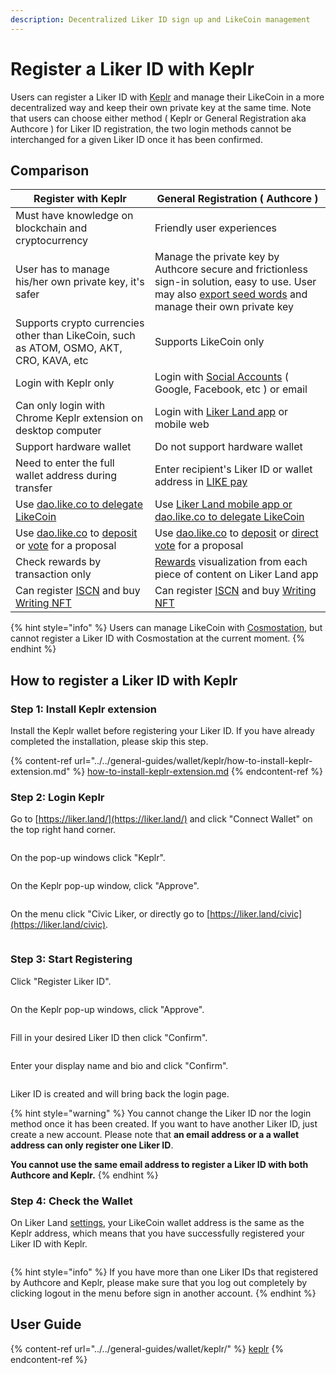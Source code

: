 ```yaml
---
description: Decentralized Liker ID sign up and LikeCoin management
---
```


# Register a Liker ID with Keplr

Users can register a Liker ID with [Keplr](../../general-guides/wallet/keplr/) and manage their LikeCoin in a more decentralized way and keep their own private key at the same time. Note that users can choose either method ( Keplr or General Registration aka Authcore ) for Liker ID registration, the two login methods cannot be interchanged for a given Liker ID once it has been confirmed.

## **Comparison**

| **Register with Keplr**                                                                                                                                                            | **General Registration ( Authcore )**                                                                                                                                                     |
| ---------------------------------------------------------------------------------------------------------------------------------------------------------------------------------- | ----------------------------------------------------------------------------------------------------------------------------------------------------------------------------------------- |
| Must have knowledge on blockchain and cryptocurrency                                                                                                                               | Friendly user experiences                                                                                                                                                                 |
| User has to manage his/her own private key, it's safer                                                                                                                             | Manage the private key by Authcore secure and frictionless sign-in solution, easy to use. User may also [export seed words](export-seed-words.md) and manage their own private key        |
| Supports crypto currencies other than LikeCoin, such as ATOM, OSMO, AKT, CRO, KAVA, etc                                                                                            | Supports LikeCoin only                                                                                                                                                                    |
| Login with Keplr only                                                                                                                                                              | Login with [Social Accounts](register/social-media-logins.md) ( Google, Facebook, etc ) or email                                                                                          |
| Can only login with Chrome Keplr extension on desktop computer                                                                                                                     | Login with [Liker Land app](../liker-land/download.md) or mobile web                                                                                                                      |
| Support hardware wallet                                                                                                                                                            | Do not support hardware wallet                                                                                                                                                            |
| Need to enter the full wallet address during transfer                                                                                                                              | Enter recipient's Liker ID or wallet address in [LIKE pay](../../general-guides/wallet/like-pay.md)                                                                                       |
| Use [dao.like.co to delegate LikeCoin](../../general-guides/stake/delegation-of-likecoin.md#delegate-via-dao.like.co)                                                              | Use [Liker Land mobile app or dao.like.co to delegate LikeCoin](../../general-guides/stake/delegation-of-likecoin.md)                                                                     |
| Use [dao.like.co](https://dao.like.co/) to [deposit](../../general-guides/governance/proposal-deposit.md) or [vote](../../general-guides/governance/direct-vote.md) for a proposal | Use [dao.like.co](https://dao.like.co/) to [deposit](../../general-guides/governance/proposal-deposit.md) or [direct vote](../../general-guides/governance/direct-vote.md) for a proposal |
| Check rewards by transaction only                                                                                                                                                  | [Rewards](../creatortools/rewards.md) visualization from each piece of content on Liker Land app                                                                                          |
| Can register [ISCN](../../general-guides/decentralized-publishing/app.like.co.md) and buy [Writing NFT](../../general-guides/writing-nft/collect-writing-nft.md)                   | Can register [ISCN](../../general-guides/decentralized-publishing/app.like.co.md) and buy [Writing NFT](../../general-guides/writing-nft/collect-writing-nft.md)                          |

{% hint style="info" %}
Users can manage LikeCoin with [Cosmostation](../../general-guides/wallet/cosmostation/), but cannot register a Liker ID with Cosmostation at the current moment.
{% endhint %}

## **How to register a Liker ID with Keplr**

### **Step 1: Install Keplr extension**

Install the Keplr wallet before registering your Liker ID. If you have already completed the installation, please skip this step.

{% content-ref url="../../general-guides/wallet/keplr/how-to-install-keplr-extension.md" %}
[how-to-install-keplr-extension.md](../../general-guides/wallet/keplr/how-to-install-keplr-extension.md)
{% endcontent-ref %}

### Step 2: Login Keplr

Go to [https://liker.land/](https://liker.land/) and click "Connect Wallet" on the top right hand corner.

<figure><img src="../../.gitbook/assets/Keplr Register Liker ID 01.png" alt=""><figcaption></figcaption></figure>

On the pop-up windows click "Keplr".

<figure><img src="../../.gitbook/assets/Keplr Register Liker ID 02.png" alt=""><figcaption></figcaption></figure>

On the Keplr pop-up window, click "Approve".

<figure><img src="../../.gitbook/assets/Keplr Register Liker ID 03.png" alt=""><figcaption></figcaption></figure>

On the menu click "Civic Liker, or directly go to [https://liker.land/civic](https://liker.land/civic).

<figure><img src="../../.gitbook/assets/Keplr Register Liker ID 04.png" alt=""><figcaption></figcaption></figure>

### Step 3: Start Registering

Click "Register Liker ID".

<figure><img src="../../.gitbook/assets/Keplr Register Liker ID 05-en.png" alt=""><figcaption></figcaption></figure>

On the Keplr pop-up windows, click "Approve".

<figure><img src="../../.gitbook/assets/Keplr Register Liker ID 06-en.png" alt=""><figcaption></figcaption></figure>

Fill in your desired Liker ID then click "Confirm".

<figure><img src="../../.gitbook/assets/Keplr Liker ID 14-en.png" alt=""><figcaption></figcaption></figure>

Enter your display name and bio and click "Confirm".

<figure><img src="../../.gitbook/assets/Keplr Liker ID 15-en.png" alt=""><figcaption></figcaption></figure>

Liker ID is created and will bring back the login page.

{% hint style="warning" %}
You cannot change the Liker ID nor the login method once it has been created. If you want to have another Liker ID, just create a new account. Please note that **an email address or a a wallet address can only register one Liker ID**.

**You cannot use the same email address to register a Liker ID with both Authcore and Keplr.**
{% endhint %}

### Step 4: Check the Wallet

On Liker Land [settings](https://like.co/in/settings), your LikeCoin wallet address is the same as the Keplr address, which means that you have successfully registered your Liker ID with Keplr.

<figure><img src="../../.gitbook/assets/Keplr Register Liker ID 09-en.png" alt=""><figcaption></figcaption></figure>

{% hint style="info" %}
If you have more than one Liker IDs that registered by Authcore and Keplr, please make sure that you log out completely by clicking logout in the menu before sign in another account.
{% endhint %}

## User Guide

{% content-ref url="../../general-guides/wallet/keplr/" %}
[keplr](../../general-guides/wallet/keplr/)
{% endcontent-ref %}
